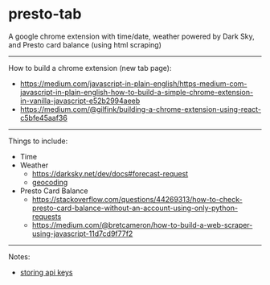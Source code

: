 # presto-tab
A google chrome extension with time/date, weather powered by Dark Sky, and Presto card balance (using html scraping)

---
How to build a chrome extension (new tab page):  
- https://medium.com/javascript-in-plain-english/https-medium-com-javascript-in-plain-english-how-to-build-a-simple-chrome-extension-in-vanilla-javascript-e52b2994aeeb
- https://medium.com/@gilfink/building-a-chrome-extension-using-react-c5bfe45aaf36
---
Things to include:  
- Time
- Weather
	- https://darksky.net/dev/docs#forecast-request
	- [geocoding](https://developers.google.com/maps/documentation/geocoding/start)
- Presto Card Balance
	- https://stackoverflow.com/questions/44269313/how-to-check-presto-card-balance-without-an-account-using-only-python-requests
	- https://medium.com/@bretcameron/how-to-build-a-web-scraper-using-javascript-11d7cd9f77f2

---
Notes:
- [storing api keys](https://medium.com/better-programming/using-environment-variables-in-reactjs-9ad9c5322408)
